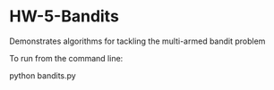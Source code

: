 # HW-5-Bandits
Demonstrates algorithms for tackling the multi-armed bandit problem

To run from the command line:

python bandits.py
